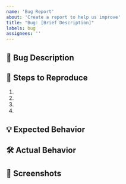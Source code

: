 ```yaml
---
name: 'Bug Report'
about: 'Create a report to help us improve'
title: "Bug: [Brief Description]"
labels: bug
assignees: ''
---
```


## 🐛 Bug Description

<!--
Provide a clear and concise description of what the bug is.
-->

## 🔎 Steps to Reproduce

<!--
List the steps to reproduce the behavior:
1. Go to '...'
2. Click on '...'
3. Scroll down to '...'
4. See error
-->

1. 
2. 
3. 
4. 

## 💡 Expected Behavior

<!--
Describe what you expected to happen.
-->

## 🛠️ Actual Behavior

<!--
Describe what actually happened.
-->

## 📸 Screenshots

<!--
If applicable, add screenshots to help explain your problem.
